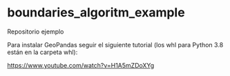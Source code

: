 # boundaries_algoritm_example

Repositorio ejemplo

Para instalar GeoPandas seguir el siguiente tutorial (los whl para Python 3.8 están en la carpeta whl):

https://www.youtube.com/watch?v=H1A5mZDoXYg
